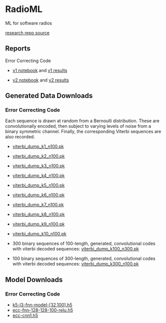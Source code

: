 # RadioML
ML for software radios

[research repo source](https://github.com/jain-nikunj/radioML)

## Reports

Error Correcting Code

- [v1 notebook](https://github.com/Michael-Tu/radioML/blob/master/ecc-v1.ipynb) and [v1 results](https://github.com/Michael-Tu/radioML/blob/master/report/ecc-v1.md)

- [v2 notebook](https://github.com/Michael-Tu/radioML/blob/master/ecc-v2.ipynb) and [v2 results](https://github.com/Michael-Tu/radioML/blob/master/report/ecc-v2.md)

## Generated Data Downloads

### Error Correcting Code

Each sequence is drawn at random from a Bernoulli distribution. These are convolutionally encoded, then subject to varying levels of noise from a binary symmetric channel. Finally, the corresponding Viterbi sequences are also recorded.



- [viterbi_dump_k1_n100.pk](https://www.dropbox.com/s/guqx8xyqt2njoug/viterbi_dump_k1_n100.pk?dl=0)
- [viterbi_dump_k2_n100.pk](https://www.dropbox.com/s/1t48qcpcfo1zri4/viterbi_dump_k2_n100.pk?dl=0)
- [viterbi_dump_k3_n100.pk](https://www.dropbox.com/s/zfwzqnbjj7nstfr/viterbi_dump_k3_n100.pk?dl=0)
- [viterbi_dump_k4_n100.pk](https://www.dropbox.com/s/86prpq51i542cd8/viterbi_dump_k4_n100.pk?dl=0)
- [viterbi_dump_k5_n100.pk](https://www.dropbox.com/s/ps2z0326qroqsms/viterbi_dump_k5_n100.pk?dl=0)
- [viterbi_dump_k6_n100.pk](https://www.dropbox.com/s/e75m0hzo3fnjq44/viterbi_dump_k6_n100.pk?dl=0)
- [viterbi_dump_k7_n100.pk](https://www.dropbox.com/s/d3p4x55if1qo7ca/viterbi_dump_k7_n100.pk?dl=0)
- [viterbi_dump_k8_n100.pk](https://www.dropbox.com/s/bji0sxqtmhgegb5/viterbi_dump_k8_n100.pk?dl=0)
- [viterbi_dump_k9_n100.pk](https://www.dropbox.com/s/a31a5gwoyew6wxm/viterbi_dump_k9_n100.pk?dl=0)
- [viterbi_dump_k10_n100.pk](https://www.dropbox.com/s/exglieng34k05pg/viterbi_dump_k10_n100.pk?dl=0)

- 300 binary sequences of 100-length, generated, convolutional codes with viterbi decoded sequences: [viterbi_dump_k100_n300.pk](https://www.dropbox.com/s/4su9r1iu7srvlzj/viterbi_dump_k100_n300.pk?dl=0)
- 100 binary sequences of 300-length, generated, convolutional codes with viterbi decoded sequences: [viterbi_dump_k300_n100.pk](https://www.dropbox.com/s/r33igmpe07q8704/viterbi_dump_k300_n100.pk?dl=0)

## Model Downloads

### Error Correcting Code

- [k5-l3-fnn-model-[32,100].h5](https://www.dropbox.com/s/fkspgy0u1zsa5zk/k5-l3-fnn-model-%5B32%2C100%5D.h5?dl=0)
- [ecc-fnn-128-128-100-relu.h5](https://www.dropbox.com/s/kea9sf8aosuetup/ecc-fnn-128-128-100-relu.h5?dl=0)
- [ecc-cnn1.h5](https://www.dropbox.com/s/lgm6dzu5dus47q3/ecc-cnn1.h5?dl=0)



